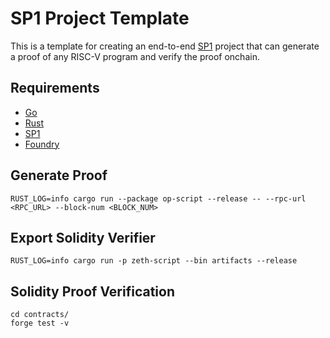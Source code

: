 # SP1 Project Template

This is a template for creating an end-to-end [SP1](https://github.com/succinctlabs/sp1) project
that can generate a proof of any RISC-V program and verify the proof onchain.

## Requirements

- [Go](https://go.dev/doc/install)
- [Rust](https://rustup.rs/)
- [SP1](https://succinctlabs.github.io/sp1/getting-started/install.html)
- [Foundry](https://book.getfoundry.sh/getting-started/installation)

## Generate Proof

```
RUST_LOG=info cargo run --package op-script --release -- --rpc-url <RPC_URL> --block-num <BLOCK_NUM>
```

## Export Solidity Verifier

```
RUST_LOG=info cargo run -p zeth-script --bin artifacts --release
```

## Solidity Proof Verification

```
cd contracts/
forge test -v
```
